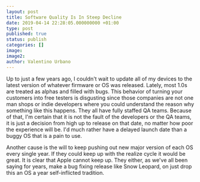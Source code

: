 ```yaml
---
layout: post
title: Software Quality Is In Steep Decline
date: 2019-04-14 22:28:05.000000000 +01:00
type: post
published: true
status: publish
categories: []
image:
image2:
author: Valentino Urbano
---
```


<!-- Waiting to upgrade -->

Up to just a few years ago, I couldn't wait to update all of my devices to the latest version of whatever firmware or OS was released. Lately, most 1.0s are treated as alphas and filled with bugs. This behavior of turning your customers into free testers is disgusting since those companies are not one man shops or indie developers where you could understand the reason why something like this happens. They all have fully staffed QA teams. Because of that, I'm certain that it is not the fault of the developers or the QA teams, it is just a decision from high up to release on that date, no matter how poor the experience will be. I'd much rather have a delayed launch date than a buggy OS that is a pain to use.

Another cause is the will to keep pushing out new major version of each OS every single year. If they could keep up with the realize cycle it would be great. It is clear that Apple cannot keep up. They either, as we've all been saying for years, make a bug fixing release like Snow Leopard, on just drop this an OS a year self-inflicted tradition.
